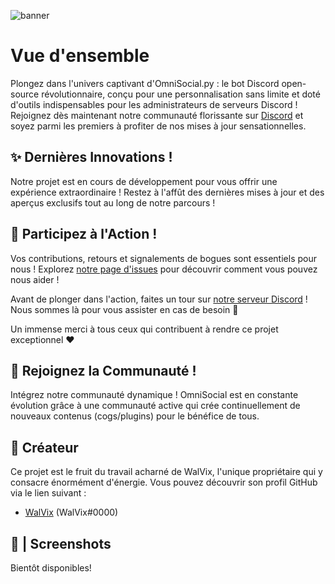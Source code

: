 ![banner](https://github.com/WalV1x/OmniSocial/blob/main/img/GITHUB.jpg)

# Vue d'ensemble

Plongez dans l'univers captivant d'OmniSocial.py : le bot Discord open-source révolutionnaire, conçu pour une
personnalisation sans limite et doté d'outils indispensables pour les administrateurs de serveurs Discord ! Rejoignez
dès maintenant notre communauté florissante sur [Discord]() et soyez parmi les premiers à profiter de nos mises à jour
sensationnelles.

## ✨ Dernières Innovations !

Notre projet est en cours de développement pour vous offrir une expérience extraordinaire ! Restez à l'affût des
dernières mises à jour et des aperçus exclusifs tout au long de notre parcours !

## 🤝 Participez à l'Action !

Vos contributions, retours et signalements de bogues sont essentiels pour nous !
Explorez [notre page d'issues](https://github.com/WalV1x/OmniSocial/issues) pour découvrir comment vous pouvez nous
aider !

Avant de plonger dans l'action, faites un tour sur [notre serveur Discord]() ! Nous sommes là pour vous assister en cas
de besoin 🙂

Un immense merci à tous ceux qui contribuent à rendre ce projet exceptionnel ❤

## 📖 Rejoignez la Communauté !

Intégrez notre communauté dynamique ! OmniSocial est en constante évolution grâce à une communauté active qui crée
continuellement de nouveaux contenus (cogs/plugins) pour le bénéfice de tous.

## 💼 Créateur

Ce projet est le fruit du travail acharné de WalVix, l'unique propriétaire qui y consacre énormément d'énergie. Vous
pouvez découvrir son profil GitHub via le lien suivant :

* [WalVix](https://github.com/WalV1x) (WalVix#0000)

## 📸 | Screenshots

Bientôt disponibles!
